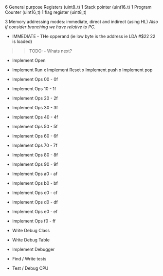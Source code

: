 

6 General purpose Registers (uint8_t)
1 Stack pointer (uint16_t)
1 Program Counter (uint16_t)
1 flag register (uint8_t)

3 Memory addressing modes:
immediate, direct and indirect (using HL)
*Also if consider branching we have relative to PC.*

- IMMEDIATE - THe opperand (ie low byte is the address ie LDA #$22 22 is loaded)

>> TODO: - Whats next?

* Implement Open
* Implement Run
x Implement Reset
x Implement push
x Implement pop
* Implement Ops 00 - 0f
* Implement Ops 10 - 1f
* Implement Ops 20 - 2f
* Implement Ops 30 - 3f
* Implement Ops 40 - 4f
* Implement Ops 50 - 5f
* Implement Ops 60 - 6f
* Implement Ops 70 - 7f
* Implement Ops 80 - 8f
* Implement Ops 90 - 9f
* Implement Ops a0 - af
* Implement Ops b0 - bf
* Implement Ops c0 - cf
* Implement Ops d0 - df
* Implement Ops e0 - ef
* Implement Ops f0 - ff
* Write Debug Class
* Write Debug Table
* Implement Debugger

* Find / Write tests
* Test / Debug CPU
